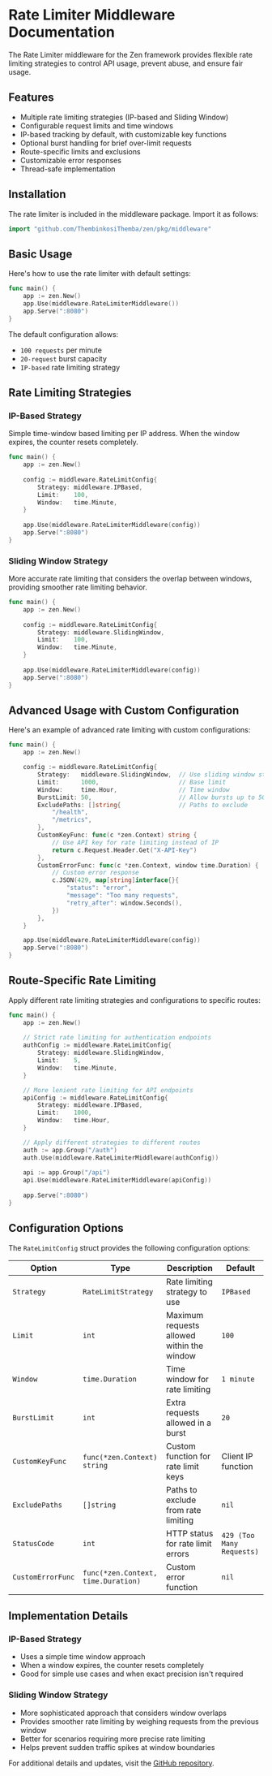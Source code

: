 # Rate Limiter Middleware Documentation

The Rate Limiter middleware for the Zen framework provides flexible rate limiting strategies to control API usage, prevent abuse, and ensure fair usage.

## Features

- Multiple rate limiting strategies (IP-based and Sliding Window)
- Configurable request limits and time windows
- IP-based tracking by default, with customizable key functions
- Optional burst handling for brief over-limit requests
- Route-specific limits and exclusions
- Customizable error responses
- Thread-safe implementation

## Installation

The rate limiter is included in the middleware package. Import it as follows:

```go
import "github.com/ThembinkosiThemba/zen/pkg/middleware"
```

## Basic Usage

Here's how to use the rate limiter with default settings:

```go
func main() {
    app := zen.New()
    app.Use(middleware.RateLimiterMiddleware())
    app.Serve(":8080")
}
```

The default configuration allows:
- `100 requests` per minute
- `20-request` burst capacity
- `IP-based` rate limiting strategy

## Rate Limiting Strategies

### IP-Based Strategy
Simple time-window based limiting per IP address. When the window expires, the counter resets completely.

```go
func main() {
    app := zen.New()
    
    config := middleware.RateLimitConfig{
        Strategy: middleware.IPBased,
        Limit:    100,
        Window:   time.Minute,
    }
    
    app.Use(middleware.RateLimiterMiddleware(config))
    app.Serve(":8080")
}
```

### Sliding Window Strategy
More accurate rate limiting that considers the overlap between windows, providing smoother rate limiting behavior.

```go
func main() {
    app := zen.New()
    
    config := middleware.RateLimitConfig{
        Strategy: middleware.SlidingWindow,
        Limit:    100,
        Window:   time.Minute,
    }
    
    app.Use(middleware.RateLimiterMiddleware(config))
    app.Serve(":8080")
}
```

## Advanced Usage with Custom Configuration

Here's an example of advanced rate limiting with custom configurations:

```go
func main() {
    app := zen.New()

    config := middleware.RateLimitConfig{
        Strategy:   middleware.SlidingWindow,  // Use sliding window strategy
        Limit:      1000,                      // Base limit
        Window:     time.Hour,                 // Time window
        BurstLimit: 50,                        // Allow bursts up to 50 extra requests
        ExcludePaths: []string{                // Paths to exclude
            "/health",
            "/metrics",
        },
        CustomKeyFunc: func(c *zen.Context) string {
            // Use API key for rate limiting instead of IP
            return c.Request.Header.Get("X-API-Key")
        },
        CustomErrorFunc: func(c *zen.Context, window time.Duration) {
            // Custom error response
            c.JSON(429, map[string]interface{}{
                "status": "error",
                "message": "Too many requests",
                "retry_after": window.Seconds(),
            })
        },
    }

    app.Use(middleware.RateLimiterMiddleware(config))
    app.Serve(":8080")
}
```

## Route-Specific Rate Limiting

Apply different rate limiting strategies and configurations to specific routes:

```go
func main() {
    app := zen.New()
    
    // Strict rate limiting for authentication endpoints
    authConfig := middleware.RateLimitConfig{
        Strategy: middleware.SlidingWindow,
        Limit:    5,
        Window:   time.Minute,
    }

    // More lenient rate limiting for API endpoints
    apiConfig := middleware.RateLimitConfig{
        Strategy: middleware.IPBased,
        Limit:    1000,
        Window:   time.Hour,
    }

    // Apply different strategies to different routes
    auth := app.Group("/auth")
    auth.Use(middleware.RateLimiterMiddleware(authConfig))
    
    api := app.Group("/api")
    api.Use(middleware.RateLimiterMiddleware(apiConfig))
    
    app.Serve(":8080")
}
```

## Configuration Options

The `RateLimitConfig` struct provides the following configuration options:

| Option           | Type                                  | Description                                      | Default                 |
|-----------------|---------------------------------------|--------------------------------------------------|-------------------------|
| `Strategy`      | `RateLimitStrategy`                   | Rate limiting strategy to use                    | `IPBased`               |
| `Limit`         | `int`                                 | Maximum requests allowed within the window       | `100`                   |
| `Window`        | `time.Duration`                       | Time window for rate limiting                    | `1 minute`              |
| `BurstLimit`    | `int`                                 | Extra requests allowed in a burst                | `20`                    |
| `CustomKeyFunc` | `func(*zen.Context) string`           | Custom function for rate limit keys              | Client IP function      |
| `ExcludePaths`  | `[]string`                           | Paths to exclude from rate limiting              | `nil`                   |
| `StatusCode`    | `int`                                 | HTTP status for rate limit errors                | `429 (Too Many Requests)`|
| `CustomErrorFunc`| `func(*zen.Context, time.Duration)`  | Custom error function                           | `nil`                   |

## Implementation Details

### IP-Based Strategy
- Uses a simple time window approach
- When a window expires, the counter resets completely
- Good for simple use cases and when exact precision isn't required

### Sliding Window Strategy
- More sophisticated approach that considers window overlaps
- Provides smoother rate limiting by weighing requests from the previous window
- Better for scenarios requiring more precise rate limiting
- Helps prevent sudden traffic spikes at window boundaries

For additional details and updates, visit the [GitHub repository](https://github.com/ThembinkosiThemba/zen).